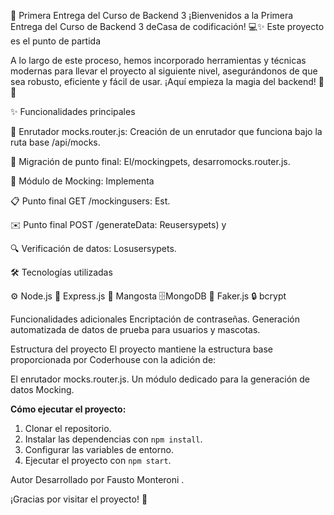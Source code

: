 🚀 Primera Entrega del Curso de Backend 3
¡Bienvenidos a la Primera Entrega del Curso de Backend 3 deCasa de codificación! 💻✨ Este proyecto es el punto de partida

A lo largo de este proceso, hemos incorporado herramientas y técnicas modernas para llevar el proyecto al siguiente nivel, asegurándonos de que sea robusto, eficiente y fácil de usar. ¡Aquí empieza la magia del backend! 🎩✨

✨ Funcionalidades principales

📁 Enrutador mocks.router.js:
Creación de un enrutador que funciona bajo la ruta base /api/mocks.

🔄 Migración de punto final:
El/mockingpets, desarromocks.router.js.

🤖 Módulo de Mocking:
Implementa

📋 Punto final GET /mockingusers:
Est.

✉️ Punto final POST /generateData:
Reusersypets) y

🔍 Verificación de datos:
Losusersypets.


🛠️ Tecnologías utilizadas

⚙️ Node.js
🚀 Express.js
🐾 Mangosta
🗄️MongoDB 
🤡 Faker.js 
🔒 bcrypt 

Funcionalidades adicionales
Encriptación de contraseñas.
Generación automatizada de datos de prueba para usuarios y mascotas.

Estructura del proyecto
El proyecto mantiene la estructura base proporcionada por Coderhouse con la adición de:

El enrutador mocks.router.js.
Un módulo dedicado para la generación de datos Mocking.

**Cómo ejecutar el proyecto:**

1.  Clonar el repositorio.
2.  Instalar las dependencias con `npm install`.
3.  Configurar las variables de entorno.
4.  Ejecutar el proyecto con `npm start`. 

Autor
Desarrollado por Fausto Monteroni .

¡Gracias por visitar el proyecto! 🚀